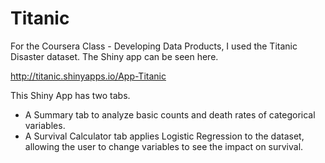 Titanic
=======
For the Coursera Class - Developing Data Products, I used the Titanic Disaster dataset.  The Shiny app can be seen here.

http://titanic.shinyapps.io/App-Titanic

This Shiny App has two tabs.
 - A Summary tab to analyze basic counts and death rates of categorical variables.
 - A Survival Calculator tab applies Logistic Regression to the dataset, allowing the user to change variables to see the    impact on survival.

